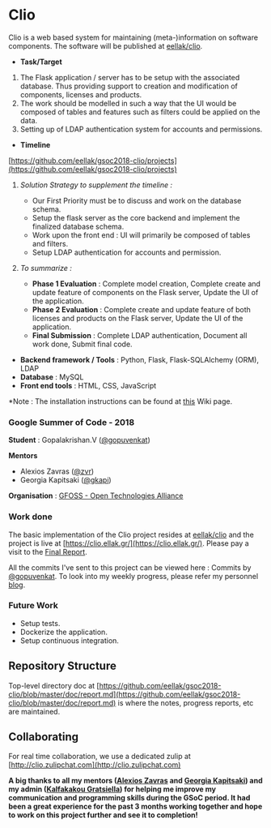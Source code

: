 # Clio

Clio is a web based system for maintaining (meta-)information on software components. The software will be published at [eellak/clio](https://github.com/eellak/clio).

* **Task/Target**

1. The Flask application / server has to be setup with the associated database. Thus providing support to creation and modification of components, licenses and products.
2. The work should be modelled in such a way that the UI would be composed of tables and features such as filters could be applied on the data.
3. Setting up of LDAP authentication system for accounts and permissions.

* **Timeline**

[https://github.com/eellak/gsoc2018-clio/projects](https://github.com/eellak/gsoc2018-clio/projects)

1. *Solution Strategy to supplement the timeline :*
    * Our First Priority must be to discuss and work on the database schema.
    * Setup the flask server as the core backend and implement the finalized database schema.
    * Work upon the front end : UI will primarily be composed of tables and filters.
    * Setup LDAP authentication for accounts and permission.

2. *To summarize :*
    * **Phase 1 Evaluation** : Complete model creation, Complete create and update feature of components on the Flask server, Update the UI of the application.
    * **Phase 2 Evaluation** : Complete create and update feature of both licenses and products on the Flask server, Update the UI of the application.
    * **Final Submission** : Complete LDAP authentication, Document all work done, Submit final code.

* **Backend framework / Tools** : Python, Flask, Flask-SQLAlchemy (ORM), LDAP
* **Database** : MySQL
* **Front end tools** : HTML, CSS, JavaScript

*Note : The installation instructions can be found at [this](https://github.com/eellak/gsoc2018-clio/wiki/Installation) Wiki page.

### Google Summer of Code - 2018

**Student** : Gopalakrishan.V ([@gopuvenkat](https://github.com/gopuvenkat))

**Mentors**

* Alexios Zavras ([@zvr](https://github.com/zvr))
* Georgia Kapitsaki ([@gkapi](https://github.com/gkapi))

**Organisation** : [GFOSS - Open Technologies Alliance](https://gfoss.eu/)

### Work done

The basic implementation of the Clio project resides at [eellak/clio](https://github.com/eellak/clio) and the project is live at [https://clio.ellak.gr/](https://clio.ellak.gr/). Please pay a visit to the [Final Report](https://gist.github.com/gopuvenkat/d8433e5ed78a67e0b114db69ce675235).

All the commits I've sent to this project can be viewed here : Commits by [@gopuvenkat](https://github.com/eellak/clio/commits?author=gopuvenkat). To look into my weekly progress, please refer my personnel [blog](https://gopuvenkat.github.io/).

### Future Work

* Setup tests.
* Dockerize the application.
* Setup continuous integration.

## Repository Structure

Top-level directory doc at [https://github.com/eellak/gsoc2018-clio/blob/master/doc/report.md](https://github.com/eellak/gsoc2018-clio/blob/master/doc/report.md) is where the notes, progress reports, etc are maintained.

## Collaborating

For real time collaboration, we use a dedicated zulip at [http://clio.zulipchat.com](http://clio.zulipchat.com)

**A big thanks to all my mentors ([Alexios Zavras](https://github.com/zvr) and [Georgia Kapitsaki](https://github.com/gkapi)) and my admin ([Kalfakakou Gratsiella](https://github.com/GratsiellaKalf)) for helping me improve my communication and programming skills during the GSoC period. It had been  a great experience for the past 3 months working together and hope to work on this project further and see it to completion!**
